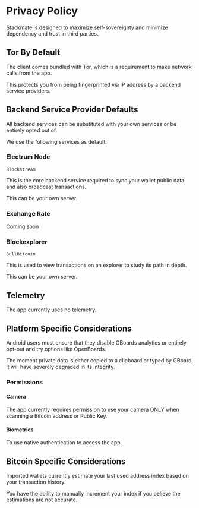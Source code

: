 # Privacy Policy

Stackmate is designed to maximize self-sovereignty and minimize dependency and trust in third parties.

## Tor By Default

The client comes bundled with Tor, which is a requirement to make network calls from the app.

This protects you from being fingerprinted via IP address by a backend service providers.

## Backend Service Provider Defaults

All backend services can be substituted with your own services or be entirely opted out of.

We use the following services as default:

### Electrum Node

`Blockstream`

This is the core backend service required to sync your wallet public data and also broadcast transactions.

This can be your own server.

### Exchange Rate

Coming soon

### Blockexplorer

`BullBitcoin`

This is used to view transactions on an explorer to study its path in depth.

This can be your own server.

## Telemetry

The app currently uses no telemetry.

## Platform Specific Considerations

Android users must ensure that they disable GBoards analytics or entirely opt-out and try options like OpenBoards.

The moment private data is either copied to a clipboard or typed by GBoard, it will have severely degraded in its integrity.

### Permissions

#### Camera

The app currently requires permission to use your camera ONLY when scanning a Bitcoin address or Public Key.

#### Biometrics

To use native authentication to access the app.

## Bitcoin Specific Considerations

Imported wallets currently estimate your last used address index based on your transaction history.

You have the ability to manually increment your index if you believe the estimations are not accurate.
